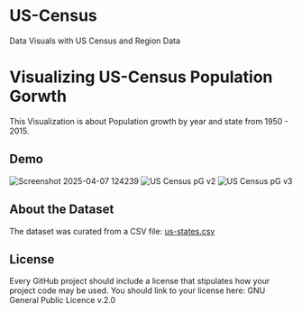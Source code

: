 # US-Census
Data Visuals with US Census and Region Data
# Visualizing US-Census Population Gorwth

This Visualization is about Population growth by year and state from 1950 - 2015. 

## Demo

![Screenshot 2025-04-07 124239](https://github.com/user-attachments/assets/637e192b-709b-45aa-9d4f-d37e35ac52ce)
![US Census pG v2](https://github.com/user-attachments/assets/f3d8fbfc-25f3-4d85-bcdc-01677620f3ba)
![US Census pG v3](https://github.com/user-attachments/assets/054824dc-0c6c-43db-a768-1cc071c33c9e)


## About the Dataset

The dataset was curated from a CSV file: 
[us-states.csv](https://github.com/user-attachments/files/19636169/us-states.csv)

## License

Every GitHub project should include a license that stipulates how your project code may be used. You should link to your license here: GNU General Public Licence v.2.0
